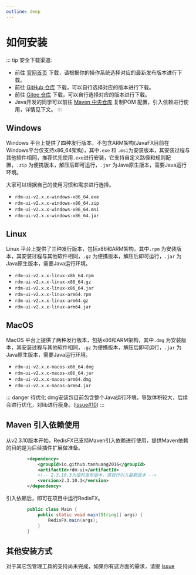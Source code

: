 ```yaml
---
outline: deep
---
```


# 如何安装
::: tip 安全下载渠道:
- 前往 [官网首页](/zh/) 下载，请根据你的操作系统选择对应的最新发布版本进行下载。
- 前往 [GitHub 仓库](https://github.com/tanhuang2016/RedisFX/releases) 下载，可以自行选择对应的版本进行下载。
- 前往 [Gitee 仓库](https://gitee.com/tanhuang2016/RedisFX) 下载，可以自行选择对应的版本进行下载。
- Java开发的同学可以前往 [Maven 中央仓库](https://central.sonatype.com/artifact/io.github.tanhuang2016/rdm-ui) 复制POM 配置，引入依赖进行使用，详情见下文。
:::

## Windows
Windows 平台上提供了四种发行版本，不包含ARM架构(JavaFX目前在Windows平台仅支持x86_64架构)，其中`.exe` 和 `.msi`为安装版本，其安装过程与其他软件相同，推荐优先使用`.exe`进行安装，它支持自定义路径和规则配置，`.zip` 为便携版本，解压后即可运行，`.jar` 为Java原生版本，需要Java运行环境。


大家可以根据自己的使用习惯和需求进行选择。
-  `rdm-ui-v2.x.x-windows-x86_64.exe`
-  `rdm-ui-v2.x.x-windows-x86_64.zip` 
-  `rdm-ui-v2.x.x-windows-x86_64.msi` 
-  `rdm-ui-v2.x.x-windows-x86_64.jar` 

## Linux
Linux 平台上提供了三种发行版本，包括x86和ARM架构，其中`.rpm` 为安装版本，其安装过程与其他软件相同，`.gz` 为便携版本，解压后即可运行，`.jar` 为Java原生版本，需要Java运行环境。


-  `rdm-ui-v2.x.x-linux-x86_64.rpm`
-  `rdm-ui-v2.x.x-linux-x86_64.gz` 
-  `rdm-ui-v2.x.x-linux-x86_64.jar` 
-  `rdm-ui-v2.x.x-linux-arm64.rpm`
-  `rdm-ui-v2.x.x-linux-arm64.gz` 
-  `rdm-ui-v2.x.x-linux-arm64.jar` 

## MacOS
MacOS 平台上提供了两种发行版本，包括x86和ARM架构，其中`.dmg` 为安装版本，其安装过程与其他软件相同，`.gz` 为便携版本，解压后即可运行，`.jar` 为Java原生版本，需要Java运行环境。


-  `rdm-ui-v2.x.x-macos-x86_64.dmg`
-  `rdm-ui-v2.x.x-macos-x86_64.jar` 
-  `rdm-ui-v2.x.x-macos-arm64.dmg`
-  `rdm-ui-v2.x.x-macos-arm64.jar` 

::: danger 待优化
dmg安装包目前包含整个Java运行环境，导致体积较大，后续会进行优化，对lib进行瘦身。([Issue#10](https://github.com/tanhuang2016/RedisFX/issues/10))
:::

## Maven 引入依赖使用
从v2.3.10版本开始，RedisFX已支持Maven引入依赖进行使用，提供Maven依赖的目的是为后续插件扩展做准备。
```xml
        <dependency>
            <groupId>io.github.tanhuang2016</groupId>
            <artifactId>rdm-ui</artifactId>
            <!-- 2.3.10.3为临时发布版本，请自行引入最新版本 -->
            <version>2.3.10.3</version>
        </dependency>
```
引入依赖后，即可在项目中运行RedisFX。
```java
        public class Main {
            public static void main(String[] args) {
                RedisFX.main(args);
            }
        }
```

## 其他安装方式
对于其它包管理工具的支持尚未完成，如果你有这方面的需求，请提 [Issue](https://github.com/tanhuang2016/RedisFX/issues)